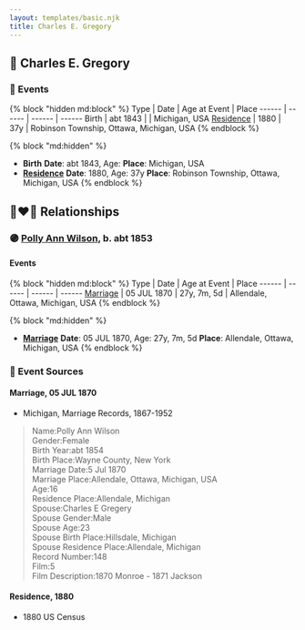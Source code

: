 ```yaml
---
layout: templates/basic.njk
title: Charles E. Gregory
---
```

## 🔵 Charles E. Gregory

### 📆 Events

{% block "hidden md:block" %}
Type | Date | Age at Event | Place
------ | ------ | ------ | ------
Birth | abt 1843 |  | Michigan, USA
[Residence](#event-event-0) | 1880 | 37y | Robinson Township, Ottawa, Michigan, USA
{% endblock %}

{% block "md:hidden" %}
- **Birth**
**Date**: abt 1843, Age:
**Place**: Michigan, USA
- **[Residence](#event-event-0)**
**Date**: 1880, Age: 37y
**Place**: Robinson Township, Ottawa, Michigan, USA
{% endblock %}

## 👩‍❤️‍👨 Relationships

### 🟣 [Polly Ann Wilson](/people/9/97244328), b. abt 1853

#### Events

{% block "hidden md:block" %}
Type | Date | Age at Event | Place
------ | ------ | ------ | ------
[Marriage](#event-family-0-event-0) | 05 JUL 1870 | 27y, 7m, 5d | Allendale, Ottawa, Michigan, USA
{% endblock %}

{% block "md:hidden" %}
- **[Marriage](#event-family-0-event-0)**
**Date**: 05 JUL 1870, Age: 27y, 7m, 5d
**Place**: Allendale, Ottawa, Michigan, USA
{% endblock %}

### 📰 Event Sources

#### <a id="event-family-0-event-0"></a> Marriage, 05 JUL 1870
* Michigan, Marriage Records, 1867-1952
>   
  > Name:Polly Ann Wilson  
  > Gender:Female  
  > Birth Year:abt 1854  
  > Birth Place:Wayne County, New York  
  > Marriage Date:5 Jul 1870  
  > Marriage Place:Allendale, Ottawa, Michigan, USA  
  > Age:16  
  > Residence Place:Allendale, Michigan  
  > Spouse:Charles E Gregery  
  > Spouse Gender:Male  
  > Spouse Age:23  
  > Spouse Birth Place:Hillsdale, Michigan  
  > Spouse Residence Place:Allendale, Michigan  
  > Record Number:148  
  > Film:5  
  > Film Description:1870 Monroe - 1871 Jackson

#### <a id="event-event-0"></a> Residence, 1880
* 1880 US Census